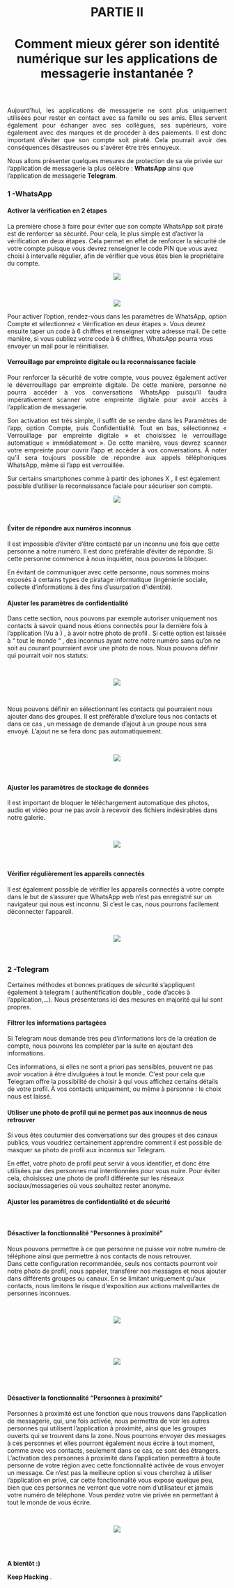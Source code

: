 
<div align="center">
<h1><strong>PARTIE II</strong></h1>

<h1><strong>
  
Comment mieux gérer son identité numérique sur les applications de
 messagerie instantanée ?  </strong></h1>

</div>
<br/>

<p align="justify">
Aujourd’hui, les applications de messagerie ne sont plus  uniquement utilisées  pour rester en contact avec sa famille ou ses amis. Elles servent également pour échanger avec ses collègues, ses supérieurs, voire également avec des marques et de procéder à des paiements. Il est donc important d’éviter que son compte soit piraté. Cela pourrait avoir des conséquences désastreuses ou s'avérer être très ennuyeux.   
</p> 

<p align="justify">

Nous allons présenter quelques mesures de protection de sa vie privée sur l’application de messagerie la plus célèbre : <strong>WhatsApp</strong> ainsi que l’application de messagerie <strong>Telegram</strong>.
</p>

### 1 -WhatsApp 

<p align="justify">

 #### Activer la vérification en 2 étapes

La première chose à faire pour éviter que son compte WhatsApp soit piraté est de renforcer sa sécurité. Pour cela, le plus simple est d’activer la vérification en deux étapes. Cela permet en effet de renforcer la sécurité de votre compte puisque vous devrez renseigner le code PIN que vous avez choisi à intervalle régulier, afin de vérifier que vous êtes bien le propriétaire du compte.

</p>

<p align="center"> 
<img src="img3-1-VP.jpg" align="center">
</p>

<br/>


<p align="center"> 
<img src="img3-2-VP.jpg" align="center">
</p>

<p align="justify">

Pour activer l’option, rendez-vous dans les paramètres de WhatsApp, option Compte et sélectionnez « Vérification en deux étapes ». Vous devrez ensuite taper un code à 6 chiffres et renseigner votre adresse mail. De cette manière, si vous oubliez votre code à 6 chiffres, WhatsApp pourra vous envoyer un mail pour le réinitialiser.</p>


 #### Verrouillage par empreinte digitale ou la reconnaissance faciale



<p align="justify">
Pour renforcer la sécurité de votre compte, vous pouvez également activer le déverrouillage par empreinte digitale. De cette manière, personne ne pourra accéder à vos conversations WhatsApp puisqu’il faudra impérativement scanner votre empreinte digitale pour avoir accès à l’application de messagerie.</p>

<p align="justify">
Son activation est très simple, il suffit de se rendre dans les Paramètres de l’app, option Compte, puis Confidentialité. Tout en bas, sélectionnez « Verrouillage par empreinte digitale » et choisissez le verrouillage automatique « immédiatement ». De cette manière, vous devrez scanner votre empreinte pour ouvrir l’app et accéder à vos conversations. À noter qu’il sera toujours possible de répondre aux appels téléphoniques WhatsApp, même si l’app est verrouillée.</p>


<p align="justify">

Sur certains smartphones comme à partir des iphones X , il est également possible d’utiliser la reconnaissance faciale pour sécuriser son compte.


</p>



<p align="center"> 
<img src="img3-3-VP.jpg" align="center">
</p>

<br/>

#### Éviter de répondre aux numéros inconnus


<p align="justify">

Il est impossible d’éviter d’être contacté  par un inconnu une fois que cette personne a notre numéro. Il est donc préférable d’éviter de répondre. Si cette personne commence à nous inquiéter,  nous pouvons la bloquer.  

En évitant de communiquer avec cette personne,  nous sommes moins exposés  à certains types de piratage informatique (ingénierie sociale, collecte d’informations à des fins d’usurpation d'identité).

 </p>



 #### Ajuster les paramètres de confidentialité

<p align="justify">

Dans cette section, nous pouvons par exemple autoriser  uniquement nos contacts à savoir quand nous étions connectés pour la dernière fois  à l’application (Vu à ) , à avoir notre photo de profil . Si cette option est laissée  à “ tout le monde “ , des inconnus  ayant notre notre numéro sans qu’on ne soit au courant pourraient avoir une photo de nous.  Nous pouvons définir qui pourrait voir nos statuts: 

 </p>

 <br/>


<p align="center"> 
<img src="img3-4-VP.jpg" align="center">
</p>

<br/>

<p align="center"> 

Nous pouvons définir en sélectionnant  les contacts  qui pourraient nous ajouter dans des groupes.  Il est préférable d’exclure tous nos  contacts et dans ce cas , un message de demande d’ajout  à un groupe nous sera envoyé. L’ajout ne se fera donc pas automatiquement.  </p>

<br/>

<p align="center"> 
<img src="img3-5-VP.jpg" align="center">
</p>

<br/>

#### Ajuster les paramètres de stockage de données

<p align="justify">

Il est important de bloquer le téléchargement automatique des photos, audio et vidéo pour ne pas avoir à recevoir des fichiers indésirables dans  notre galerie.

 </p>

 <br/>

<p align="center"> 
<img src="img3-6-VP.jpg" align="center">
</p>

<br/>

#### Vérifier régulièrement les appareils connectés


<p align="justify">

Il est également possible de vérifier  les appareils connectés à votre compte dans le but de s’assurer que WhatsApp web n’est pas enregistré sur un navigateur qui nous est inconnu. Si c’est le cas, nous pourrons facilement déconnecter l’appareil.

 </p>

 <br/>

 <p align="center"> 
<img src="img3-7-VP.jpg" align="center">
</p>

<br/>


### 2 -Telegram 


<p align="justify">

Certaines méthodes et bonnes pratiques  de sécurité s’appliquent également à  telegram ( authentification double , code d’accès à l’application,...). Nous  présenterons ici des mesures en majorité qui lui sont  propres. 

 </p>

 #### Filtrer les informations partagées


<p align="justify">

Si Telegram nous demande très peu d'informations lors de la création de compte, nous pouvons les compléter par la suite en ajoutant des informations.

Ces informations, si elles ne sont a priori pas sensibles, peuvent ne pas avoir vocation à être divulguées à tout le monde. C'est pour cela que Telegram offre la possibilité de choisir à qui vous affichez certains détails de votre profil. À vos contacts uniquement, ou même à personne : le choix nous est laissé.
 

 </p>

  #### Utiliser une photo de profil qui ne permet pas aux inconnus de nous retrouver

  <p align="justify">

  Si vous êtes coutumier des conversations sur des groupes et des canaux publics, vous voudriez certainement apprendre comment il est possible de masquer sa photo de profil aux inconnus sur Telegram. <br/>

En effet, votre photo de profil peut servir à vous identifier, et donc être utilisées par des personnes mal intentionnées pour vous nuire. Pour éviter cela, choisissez une photo de profil différente sur les réseaux sociaux/messageries où vous souhaitez rester anonyme. 

  </p>

  #### Ajuster les paramètres de confidentialité et de sécurité 

  <br/>

#### Désactiver la fonctionnalité “Personnes à proximité”

  <p align="justify">

  Nous pouvons permettre à ce que personne ne puisse voir notre numéro de téléphone ainsi que permettre à nos contacts  de nous retrouver.
<br/>
Dans cette configuration recommandée,  seuls nos contacts pourront voir notre photo de profil, nous appeler, transférer nos messages et nous ajouter dans différents groupes ou canaux. En se limitant  uniquement qu’aux contacts,   nous limitons le risque d'exposition aux actions malveillantes de personnes inconnues.



 </p>
 <br/>

  <p align="center"> 
<img src="img3-8-VP.jpg" align="center">
</p>

<br/>

<br/>

<br/>

  <p align="center"> 
<img src="img3-9-VP.jpg" align="center">
</p>

<br/>

<br/>

#### Désactiver la fonctionnalité “Personnes à proximité”

  <p align="justify">

  Personnes à proximité est une fonction que nous trouvons dans l’application de messagerie, qui, une fois activée, nous permettra de voir les autres personnes qui utilisent l’application à proximité, ainsi que les groupes ouverts qui se trouvent dans la zone. Nous pourrons envoyer des messages à ces personnes et elles pourront également nous écrire à tout moment, comme avec vos contacts, seulement dans ce cas, ce sont des étrangers.
<br/>
L’activation des personnes à proximité dans l’application permettra à toute personne de votre région avec cette fonctionnalité activée de vous envoyer un message. Ce n’est pas la meilleure option si vous cherchez à utiliser l’application en privé, car cette fonctionnalité vous expose quelque peu, bien que ces personnes ne verront que votre nom d’utilisateur et jamais votre numéro de téléphone. Vous perdez votre vie privée en permettant à tout le monde de vous écrire.



 </p>


 <br/>

  <p align="center"> 
<img src="img3-10-VP.jpg" align="center">
</p>






<br/>
<br/>



<p align="justify"> <strong> A bientôt :) </strong>
</p>

<p align="justify"> <strong> Keep Hacking </strong>. 
</p>


